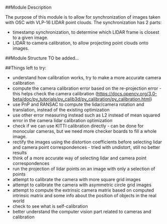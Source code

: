 ##Module Description

  The purpose of this module is to allow for synchronization of images taken with OSC with VLP-16
LIDAR point clouds.
  The synchronization has 2 parts:
  * timestamp synchronization, to determine which LIDAR frame is closest to a given image.
  * LIDAR to camera calibration, to allow projecting point clouds onto images.

##Module Structure
TO be added...

##Things left to try:
  * understand how calibration works, try to make a more accurate camera calibration
  * compute the camera calibration error based on the re-projection error - this helps check the 
  camera calibration (https://docs.opencv.org/3.0-beta/doc/py_tutorials/py_calib3d/py_calibration/py_calibration.html)
  * use PnP and RANSAC to compute the lidar/camera rotation and translation, instead of the existing optimization
  * use other error measuring instead such as L2 instead of mean squared error in the camera lidar calibration
   optimization
  * check if we can use KITTI calibration directly - can be done for monocular cameras, but we need more
  checker boards to fill a whole image.
  * rectify the images using the distortion coefficients before selecting lidar and camera point
   correspondences - tried with undistort, still no better results
  * think of a more accurate way of selecting lidar and camera point correspondences
  * run the projection of lidar points on an image with only a selection of points
  * attempt to calibrate the camera with more square grid images
  * attempt to calibrate the camera with asymmetric circle grid images
  * attempt to compute the extrinsic camera matrix based on computed intrinsic matrix and some info
   about the position of objects in the real world
  * check to see what is self-calibration
  * better understand the computer vision part related to cameras and calibration
   


